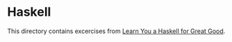 # Haskell

This directory contains excercises from [Learn You a Haskell for Great Good](http://learnyouahaskell.com/).